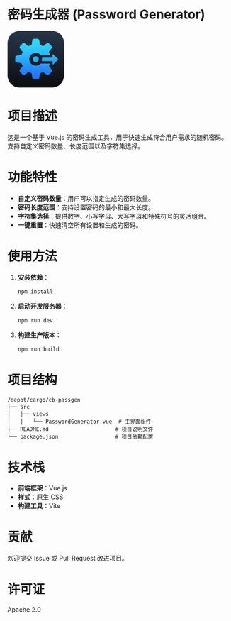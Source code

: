 # 密码生成器 (Password Generator)

![img](./public/logo_128x128.png)

# 项目描述

这是一个基于 Vue.js 的密码生成工具，用于快速生成符合用户需求的随机密码。支持自定义密码数量、长度范围以及字符集选择。

# 功能特性

- **自定义密码数量**：用户可以指定生成的密码数量。
- **密码长度范围**：支持设置密码的最小和最大长度。
- **字符集选择**：提供数字、小写字母、大写字母和特殊符号的灵活组合。
- **一键重置**：快速清空所有设置和生成的密码。

# 使用方法

1. **安装依赖**：

   ```bash
   npm install
   ```
2. **启动开发服务器**：

   ```bash
   npm run dev
   ```
3. **构建生产版本**：

   ```bash
   npm run build
   ```

# 项目结构

```
/depot/cargo/cb-passgen
├── src
│   ├── views
│   │   └── PasswordGenerator.vue  # 主界面组件
├── README.md                     # 项目说明文件
└── package.json                  # 项目依赖配置
```

# 技术栈

- **前端框架**：Vue.js
- **样式**：原生 CSS
- **构建工具**：Vite

# 贡献

欢迎提交 Issue 或 Pull Request 改进项目。

# 许可证

Apache 2.0
